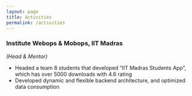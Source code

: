 ```yaml
---
layout: page
title: Activities
permalink: /activities
---
```


### Institute Webops & Mobops, IIT Madras
*(Head & Mentor)*
-	Headed a team 8 students that developed “IIT Madras Students App”, which has over 5000 downloads with 4.6 rating
-	Developed dynamic and flexible backend architecture, and optimized data consumption
